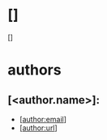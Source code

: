 # [<name>]

[<description>]

# authors

## [<author.name>]:

- [<author:email>]
- [[<author:url>]]([<author:url>])
